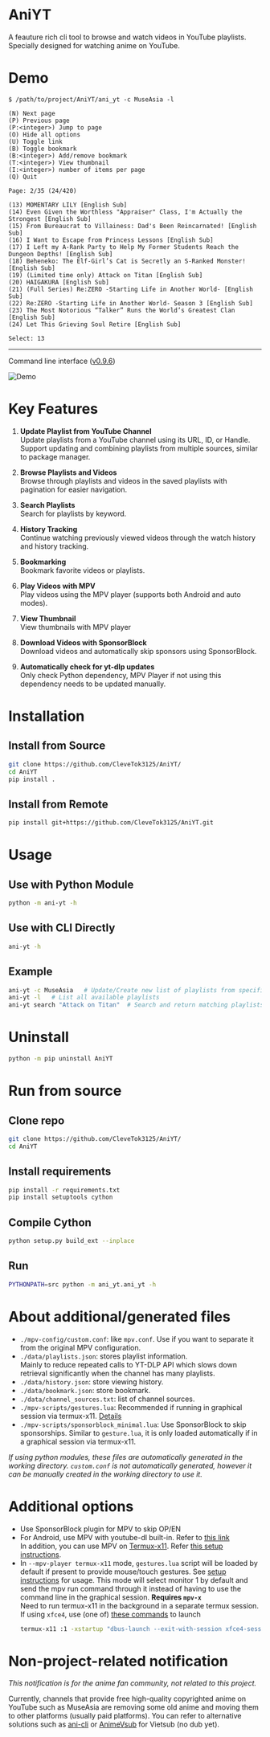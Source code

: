 # AniYT
A feauture rich cli tool to browse and watch videos in YouTube playlists. Specially designed for watching anime on YouTube.

# Demo
```
$ /path/to/project/AniYT/ani_yt -c MuseAsia -l

(N) Next page
(P) Previous page
(P:<integer>) Jump to page
(O) Hide all options
(U) Toggle link
(B) Toggle bookmark
(B:<integer>) Add/remove bookmark
(T:<integer>) View thumbnail
(I:<integer>) number of items per page
(Q) Quit

Page: 2/35 (24/420)

(13) MOMENTARY LILY [English Sub]
(14) Even Given the Worthless "Appraiser" Class, I'm Actually the Strongest [English Sub]
(15) From Bureaucrat to Villainess: Dad's Been Reincarnated! [English Sub]
(16) I Want to Escape from Princess Lessons [English Sub]
(17) I Left my A-Rank Party to Help My Former Students Reach the Dungeon Depths! [English Sub]
(18) Beheneko: The Elf-Girl’s Cat is Secretly an S-Ranked Monster! [English Sub]
(19) (Limited time only) Attack on Titan [English Sub]
(20) HAIGAKURA [English Sub]
(21) (Full Series) Re:ZERO -Starting Life in Another World- [English Sub]
(22) Re:ZERO -Starting Life in Another World- Season 3 [English Sub]
(23) The Most Notorious “Talker” Runs the World’s Greatest Clan [English Sub]
(24) Let This Grieving Soul Retire [English Sub]

Select: 13
```

___
Command line interface ([v0.9.6](https://github.com/CleveTok3125/AniYT/releases/tag/v0.9.6))

![Demo](./demo.png)

# Key Features

1. **Update Playlist from YouTube Channel**\
   Update playlists from a YouTube channel using its URL, ID, or Handle. Support updating and combining playlists from multiple sources, similar to package manager.

2. **Browse Playlists and Videos**\
   Browse through playlists and videos in the saved playlists with pagination for easier navigation.

3. **Search Playlists**\
   Search for playlists by keyword.

4. **History Tracking**\
   Continue watching previously viewed videos through the watch history and history tracking.

5. **Bookmarking**\
   Bookmark favorite videos or playlists.

6. **Play Videos with MPV**\
   Play videos using the MPV player (supports both Android and auto modes).

7. **View Thumbnail**\
   View thumbnails with MPV player

8. **Download Videos with SponsorBlock**\
   Download videos and automatically skip sponsors using SponsorBlock.

9. **Automatically check for yt-dlp updates**\
   Only check Python dependency, MPV Player if not using this dependency needs to be updated manually.

# Installation
## Install from Source
```bash
git clone https://github.com/CleveTok3125/AniYT/
cd AniYT
pip install .
```
## Install from Remote
```bash
pip install git+https://github.com/CleveTok3125/AniYT.git
```

# Usage
## Use with Python Module
```bash
python -m ani-yt -h
```
## Use with CLI Directly
```bash
ani-yt -h
```
## Example
```bash
ani-yt -c MuseAsia   # Update/Create new list of playlists from specified channel
ani-yt -l   # List all available playlists
ani-yt search "Attack on Titan"  # Search and return matching playlists
```

# Uninstall
```bash
python -m pip uninstall AniYT
```

# Run from source
## Clone repo
```bash
git clone https://github.com/CleveTok3125/AniYT/
cd AniYT
```
## Install requirements
```bash
pip install -r requirements.txt
pip install setuptools cython
```
## Compile Cython
```bash
python setup.py build_ext --inplace
```
## Run
```bash
PYTHONPATH=src python -m ani_yt.ani_yt -h
```

# About additional/generated files
- `./mpv-config/custom.conf`: like `mpv.conf`. Use if you want to separate it from the original MPV configuration.
- `./data/playlists.json`: stores playlist information.\
Mainly to reduce repeated calls to YT-DLP API which slows down retrieval significantly when the channel has many playlists.
- `./data/history.json`: store viewing history.
- `./data/bookmark.json`: store bookmark.
- `./data/channel_sources.txt`: list of channel sources.
- `./mpv-scripts/gestures.lua`: Recommended if running in graphical session via termux-x11. [Details](https://github.com/CleveTok3125/AniYT-mpv-gestures)
- `./mpv-scripts/sponsorblock_minimal.lua`: Use SponsorBlock to skip sponsorships. Similar to `gesture.lua`, it is only loaded automatically if in a graphical session via termux-x11.

*If using python modules, these files are automatically generated in the working directory. `custom.conf` is not automatically generated, however it can be manually created in the working directory to use it.*

# Additional options
- Use SponsorBlock plugin for MPV to skip OP/EN
- For Android, use MPV with youtube-dl built-in. Refer to [this link](https://github.com/mpv-android/mpv-android/pull/58)\
   In addition, you can use MPV on [Termux-x11](https://github.com/termux/termux-x11). Refer [this setup instructions](https://github.com/termux/termux-x11?tab=readme-ov-file#Setup-instructions).
- In `--mpv-player termux-x11` mode, `gestures.lua` script will be loaded by default if present to provide mouse/touch gestures. See [setup instructions](https://github.com/CleveTok3125/AniYT-mpv-gestures?tab=readme-ov-file#setup-instructions) for usage. This mode will select monitor 1 by default and send the mpv run command through it instead of having to use the command line in the graphical session. **Requires `mpv-x`**\
   Need to run termux-x11 in the background in a separate termux session. If using `xfce4`, use (one of) [these commands](https://github.com/termux/termux-x11?tab=readme-ov-file#running-graphical-applications) to launch
   ```bash
   termux-x11 :1 -xstartup "dbus-launch --exit-with-session xfce4-session"
   ```

# Non-project-related notification
_This notification is for the anime fan community, not related to this project._

Currently, channels that provide free high-quality copyrighted anime on YouTube such as MuseAsia are removing some old anime and moving them to other platforms (usually paid platforms). You can refer to alternative solutions such as [ani-cli](https://github.com/pystardust/ani-cli) or [AnimeVsub](https://github.com/anime-vsub) for Vietsub (no dub yet).
